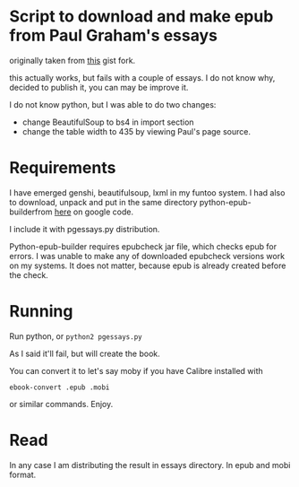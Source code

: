 Script to download and make epub from Paul Graham's essays
==============================
originally taken from [this](https://gist.github.com/norayr/94eb86cc9d4f85ff75ec) gist fork.

this actually works, but fails with a couple of essays. I do not know why, decided to publish it, you can may be improve it.

I do not know python, but I was able to do two changes:

* change BeautifulSoup to bs4 in import section
* change the table width to 435 by viewing Paul's page source.

Requirements
============

I have emerged genshi, beautifulsoup, lxml in my funtoo system.
I had also to download, unpack and put in the same directory python-epub-builderfrom [here](https://code.google.com/p/python-epub-builder/) on google code.

I include it with pgessays.py distribution.

Python-epub-builder requires epubcheck jar file, which checks epub for errors.
I was unable to make any of downloaded epubcheck versions work on my systems. It does not matter, because epub is already created before the check.

Running
=======

Run python, or <code>python2 pgessays.py</code>

As I said it'll fail, but will create the book.

You can convert it to let's say moby if you have Calibre installed with

<code>ebook-convert <name>.epub <name>.mobi</code>

or similar commands. Enjoy.

Read
=====
In any case I am distributing the result in essays directory.
In epub and mobi format.
